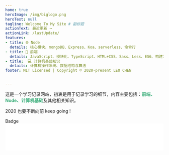 ```yaml
---
home: true
heroImage: /img/biglogo.png
heroText: null
tagline: Welcome To My Site # 副标题
actionText: 最近更新 →
actionLink: /lastUpdate/
features:
- title: 🌐 Node
  details: 核心模块、mongoDB、Express、Koa、serverless、命令行
- title: 🎨 前端
  details: JavaScript、模块化、TypeScript、HTML+CSS、Sass、Less、ES6、构建工具、vue、react、angular...
- title:  💻 计算机基础知识
  details: 计算机操作系统、数据结构与算法
footer: MIT Licensed | Copyright © 2020-present LEO CHEN


---
```




<div class="tip custom-block">
    <p>这是一个学习记录网站，初衷是用于记录学习的细节，内容主要包括：<b style = "color:#3eaf7c;">前端、Node、计算机基础</b>及其他相关知识。</p>
    <p>2020 也要不断向前 keep going !</p>Badge <Badge text="beta" type="warning"/> <Badge text="默认主题"/>
    <iframe frameborder="no" border="0" marginwidth="0" marginheight="0" width=100% height=86 src="//music.163.com/outchain/player?type=2&id=28656155&auto=0&height=66"></iframe>
</div>







